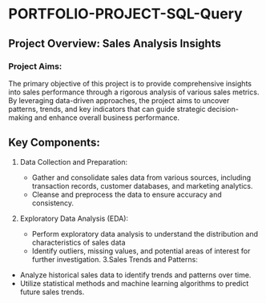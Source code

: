 # PORTFOLIO-PROJECT-SQL-Query

## Project Overview: Sales Analysis Insights

### Project Aims:
The primary objective of this project is to provide comprehensive insights into sales performance through a rigorous analysis of various sales metrics. By leveraging data-driven approaches, the project aims to uncover patterns, trends, and key indicators that can guide strategic decision-making and enhance overall business performance.

## Key Components:

1. Data Collection and Preparation:
   - Gather and consolidate sales data from various sources, including transaction records, customer databases, and marketing analytics.
   - Cleanse and preprocess the data to ensure accuracy and consistency.

2. Exploratory Data Analysis (EDA):
   - Perform exploratory data analysis to understand the distribution and characteristics of sales data
   - Identify outliers, missing values, and potential areas of interest for further investigation.
3.Sales Trends and Patterns:

- Analyze historical sales data to identify trends and patterns over time.
- Utilize statistical methods and machine learning algorithms to predict future sales trends.


   
